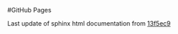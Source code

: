#GitHub Pages

Last update of sphinx html documentation from [13f5ec9](https://github.com/uibcdf/CosmicMuffin/tree/13f5ec998b1ae7c03f1429be0c71391e38bd69a3)
